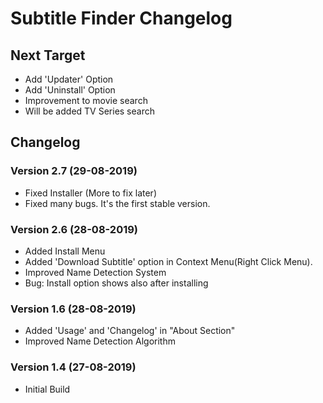 # Subtitle Finder Changelog


## Next Target
 * Add 'Updater' Option
 * Add 'Uninstall' Option
 * Improvement to movie search
 * Will be added TV Series search


## Changelog

### Version 2.7 (29-08-2019)
 * Fixed Installer (More to fix later)
 * Fixed many bugs. It's the first stable version.

### Version 2.6 (28-08-2019)
 * Added Install Menu
 * Added 'Download Subtitle' option in Context Menu(Right Click Menu).
 * Improved Name Detection System
 * Bug: Install option shows also after installing

### Version 1.6 (28-08-2019)
 * Added 'Usage' and 'Changelog' in "About Section"
 * Improved Name Detection Algorithm


### Version 1.4 (27-08-2019)
 * Initial Build
